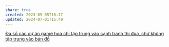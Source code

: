 ```yaml
---
share: true
created: 2023-09-05T16:17
updated: 2024-07-01T15:49
---
```

[Đa số các dự án game hoá chỉ tập trung vào cạnh tranh thi đua, chứ không tập trung vào bản đồ](./%C4%90a%20s%E1%BB%91%20c%C3%A1c%20d%E1%BB%B1%20%C3%A1n%20game%20ho%C3%A1%20ch%E1%BB%89%20t%E1%BA%ADp%20trung%20v%C3%A0o%20c%E1%BA%A1nh%20tranh%20thi%20%C4%91ua,%20ch%E1%BB%A9%20kh%C3%B4ng%20t%E1%BA%ADp%20trung%20v%C3%A0o%20b%E1%BA%A3n%20%C4%91%E1%BB%93.md) 